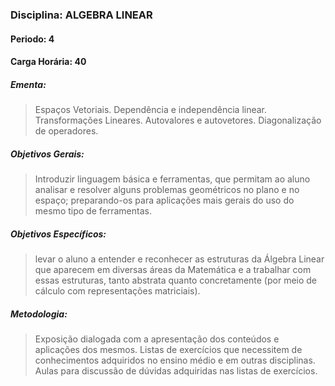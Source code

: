 ### Disciplina: ALGEBRA LINEAR
#### Periodo: 4
#### Carga Horária: 40
##### Ementa:
>Espaços Vetoriais. Dependência e independência linear. Transformações Lineares. Autovalores e autovetores. Diagonalização de operadores.
##### Objetivos Gerais:
>Introduzir linguagem básica e ferramentas, que permitam ao aluno analisar e resolver alguns problemas geométricos no plano e no espaço; preparando-os para aplicações mais gerais do uso do mesmo tipo de ferramentas.
##### Objetivos Específicos:
>levar o aluno a entender e reconhecer as estruturas da Álgebra Linear que aparecem em diversas áreas da Matemática e a trabalhar com essas estruturas, tanto abstrata quanto concretamente (por meio de cálculo com representações matriciais).
##### Metodologia:
>Exposição dialogada com a apresentação dos conteúdos e aplicações dos mesmos. Listas de exercícios que necessitem de conhecimentos adquiridos no ensino médio e em outras disciplinas. Aulas para discussão de dúvidas adquiridas nas listas de exercícios.